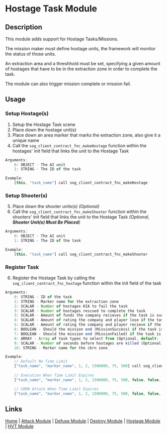 # Hostage Task Module

## Description
This module adds support for Hostage Tasks/Missions.

The mission maker must define hostage units, the framework will monitor the status of those units.

An extraction area and a threshhold must be set, specifying a given amount of hostages that have to be in the extraction zone in order to complete the task.

The module can also trigger mission complete or mission fail.

## Usage
### Setup Hostage(s)
1. Setup the Hostage Task scene
2. Place down the hostage unit(s)
3. Place down an area marker that marks the extraction zone, also give it a unique name
4. Call the `sog_client_contract_fnc_makeHostage` function within the hostages' init field that links the unit to the Hostage Task

```js
Arguments:
	0: OBJECT - The AI unit
	1: STRING - The ID of the task

Example:
	[this, "task_name"] call sog_client_contract_fnc_makeHostage
```

### Setup Shooter(s)
5. Place down the shooter units(s) _(Optional)_
6. Call the `sog_client_contract_fnc_makeShooter` function within the shooters' init field that links the unit to the Hostage Task _(Optional, **Shooter Unit(s) Must Be Placed**)_

```js
Arguments:
	0: OBJECT - The AI unit
	1: STRING - The ID of the task

Example:
	[this, "task_name"] call sog_client_contract_fnc_makeShooter
```
### Register Task
6. Register the Hostage Task by calling the `sog_client_contract_fnc_hostage` function within the init field of the task

```js
Arguments:
	0: STRING - ID of the task
	1: STRING - Marker name for the extraction zone
	2: SCALAR - Number of hostages KIA to fail the task
	3: SCALAR - Number of hostages rescued to complete the task
	3: SCALAR - Amount of funds the company recieves if the task is successful
	4: SCALAR - Amount of rating the company and player lose if the task is failed
	5: SCALAR - Amount of rating the company and player recieve if the task is successful
	6: BOOLEAN - Should the mission end (MissionSuccess) if the task is successful (Optional, default: false)
	7: BOOLEAN - Should the mission end (MissionFailed) if the task is failed (Optional, default: false)
	8: ARRAY - Array of task types to select from (Optional, default: [false, false])
	9: SCALAR - Number of seconds before hostages are killed (Optional)
	10: STRING - Marker name for the cbrn zone

Example:
	// Default No Time Limit
	["task_name", "marker_name", 1, 2, 1500000, 75, 500] call sog_client_contract_fnc_hostage
	
	// Execution When Time Limit Expires
	["task_name", "marker_name", 1, 2, 1500000, 75, 500, false, false, [false, true], 45] spawn sog_client_contract_fnc_hostage

	// CBRN Attack When Time Limit Expires
	["task_name", "marker_name", 1, 2, 1500000, 75, 500, false, false, [true, false], 45, "marker_name"] spawn sog_client_contract_fnc_hostage
```

## Links
[Home](framework/index) |
[Attack Module](framework/attack) |
[Defuse Module](framework/defuse) |
[Destroy Module](framework/destroy) |
[Hostage Module](framework/hostage) |
[HVT Module](framework/hvt)